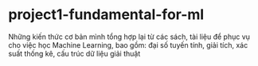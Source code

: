 # project1-fundamental-for-ml
Những kiến thức cơ bản mình tổng hợp lại từ các sách, tài liệu để phục vụ cho việc học Machine Learning, bao gồm: đại số tuyến tính, giải tích, xác suất thống kê, cấu trúc dữ liệu giải thuật
